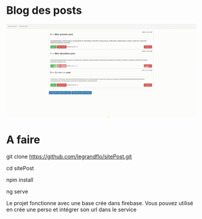 

# Blog des posts

![demo](https://github.com/legrandflo/sitePost/blob/master/blogPosts.gif) 

# A faire

git clone https://github.com/legrandflo/sitePost.git

cd sitePost

npm install

ng serve

Le projet fonctionne avec une base crée dans firebase.
Vous pouvez utilisé en crée une perso et intégrer son url dans le service
